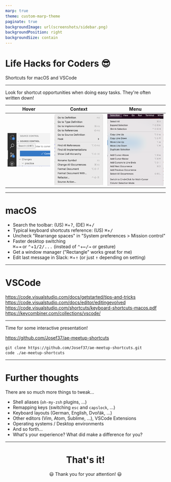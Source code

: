 ```yaml
---
marp: true
theme: custom-marp-theme
paginate: true
backgroundImage: url(screenshots/sidebar.png)
backgroundPosition: right
backgroundSize: contain
---
```


<!-- Explain why presentation is in English -->

# Life Hacks for Coders 😎

Shortcuts for macOS and VSCode
 
---

Look for shortcut opportunities when doing easy tasks. They're often written down!

|                      Hover                       |                         Context                         |                      Menu                       |
| :----------------------------------------------: | :-----------------------------------------------------: | :---------------------------------------------: |
| ![height:250](screenshots/shortcut-on-hover.png) | ![height:400](screenshots/shortcut-in-context-menu.png) | ![height:400](screenshots/shortcut-in-menu.png) |

---

# macOS

* Search the toolbar: (US) <kbd>⌘</kbd>+<kbd>?</kbd>, (DE) <kbd>⌘</kbd>+<kbd>/</kbd>
* Typical keyboard shortcuts reference: (US) <kbd>⌘</kbd>+<kbd>/</kbd>
* Uncheck "Rearrange spaces" in "System preferences > Mission control"
* Faster desktop switching  
  <kbd>⌘</kbd>+<kbd>⇥</kbd> or <kbd>⌃</kbd>+<kbd>1/2/...</kbd> 
  (instead of <kbd>⌃</kbd>+<kbd>←/→</kbd> or gesture)
* Get a window manager ("Rectangle" works great for me)
* Edit last message in Slack: <kbd>⌘</kbd>+<kbd>↑</kbd> (or just <kbd>↑</kbd> depending on setting)

---

# VSCode

https://code.visualstudio.com/docs/getstarted/tips-and-tricks  
https://code.visualstudio.com/docs/editor/editingevolved  
https://code.visualstudio.com/shortcuts/keyboard-shortcuts-macos.pdf  
https://keycombiner.com/collections/vscode/

---

<!-- If you use another editor, try to follow along as well. -->
<!-- You might know most of these, but at some point in time they surprised me :) -->
<!-- We might skip a lot. Check out the repo after the talk if you're interested. -->
<!-- 
Include:
- 00-essentials.ts
- 02-search.ts
- 03-views.ts
- 04-editors.ts
- 05-multiCursor.ts
- 07-richLanguage.ts
 -->

Time for some interactive presentation!

https://github.com/Josef37/ae-meetup-shortcuts

```
git clone https://github.com/Josef37/ae-meetup-shortcuts.git
code ./ae-meetup-shortcuts
```

---

# Further thoughts

There are so much more things to tweak...

* Shell aliases (`oh-my-zsh` plugins, ...)
* Remapping keys (switching `esc` and `capslock`, ...)
* Keyboard layouts (German, English, Dvořák, ...)
* Other editors (Vim, Atom, Sublime, ...), VSCode Extensions
* Operating systems / Desktop environments
* And so forth...
* What's your experience? 
  What did make a difference for you?

---


<div style="text-align:center">
<h1>That's it!</h1>
😃 Thank you for your attention! 😃
</div>
